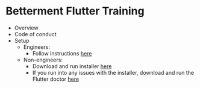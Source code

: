 # Betterment Flutter Training

- Overview
- Code of conduct
- Setup
	- Engineers:
		- Follow instructions [here](https://github.com/Betterment/mobile/tree/master/flutter#getting-started)
	- Non-engineers:
		- Download and run installer [here](https://github.com/Betterment/flutter-training/releases/download/0.1/SetupFlutter.zip)
		- If you run into any issues with the installer, download and run the Flutter doctor [here](https://github.com/Betterment/flutter-training/releases/download/0.1/FlutterDoctor.zip)
